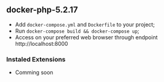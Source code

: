 ## docker-php-5.2.17
- Add `docker-compose.yml` and `Dockerfile` to your project;
- Run `docker-compose build && docker-compose up`;
- Access on your preferred web browser through endpoint http://localhost:8000

### Instaled Extensions
- Comming soon